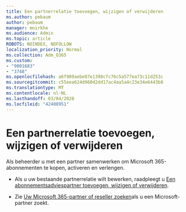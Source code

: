 ```yaml
---
title: Een partnerrelatie toevoegen, wijzigen of verwijderen
ms.author: pebaum
author: pebaum
manager: mnirkhe
ms.audience: Admin
ms.topic: article
ROBOTS: NOINDEX, NOFOLLOW
localization_priority: Normal
ms.collection: Adm_O365
ms.custom:
- "9001683"
- "3748"
ms.openlocfilehash: a6f909aebe87e1398cfc76c5a577ea73c11d253c
ms.sourcegitcommit: c55eea624d960d2dd17ac4aa5a4c23e34e6443b8
ms.translationtype: MT
ms.contentlocale: nl-NL
ms.lasthandoff: 03/04/2020
ms.locfileid: "42408951"
---
```

# <a name="add-change-or-remove-a-partner-relationship"></a>Een partnerrelatie toevoegen, wijzigen of verwijderen

Als beheerder u met een partner samenwerken om Microsoft 365-abonnementen te kopen, activeren en verlengen. 

- Als u uw bestaande partnerrelatie wilt bewerken, raadpleegt u [Een abonnementsadviespartner toevoegen, wijzigen of verwijderen](https://docs.microsoft.com/microsoft-365/admin/misc/add-partner?view=o365-worldwide). 

- Zie [Uw Microsoft 365-partner of reseller zoeken](https://docs.microsoft.com/microsoft-365/admin/manage/find-your-partner-or-reseller?view=o365-worldwide)als u een Microsoft-partner zoekt. 
